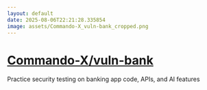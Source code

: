 ```yaml
---
layout: default
date: 2025-08-06T22:21:28.335854
image: assets/Commando-X_vuln-bank_cropped.png
---
```


# [Commando-X/vuln-bank](https://github.com/Commando-X/vuln-bank)

Practice security testing on banking app code, APIs, and AI features
